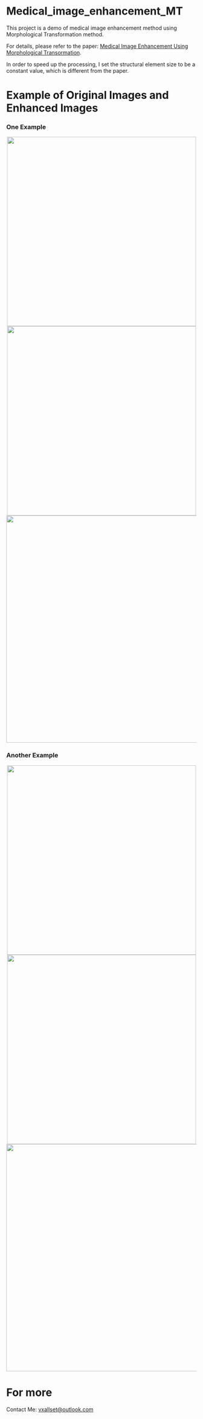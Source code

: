 # Medical_image_enhancement_MT
This project is a demo of medical image enhancement method using Morphological Transformation method.

For details, please refer to the paper: [Medical Image Enhancement Using Morphological Transormation](http://file.scirp.org/pdf/JDAIP_2016020209450081.pdf).

In order to speed up the processing, I set the structural element size to be a constant value, which is different from the paper.

# Example of Original Images and Enhanced Images

### One Example
<div align=center><img src="./demo_img/3_original.png" width="500px/"></div>
<div align=center><img src="./demo_img/3_enhanced.png" width="500px/"></div>
<div align=center><img src="./demo_img/3_analyse.png" height="600px"></div>

### Another Example
<div align=center><img src="./demo_img/4_original.png" width="500px/"></div>
<div align=center><img src="./demo_img/4_enhanced.png" width="500px/"></div>
<div align=center><img src="./demo_img/4_analyse.png" height="600px/"></div>


# For more
Contact Me: vxallset@outlook.com
